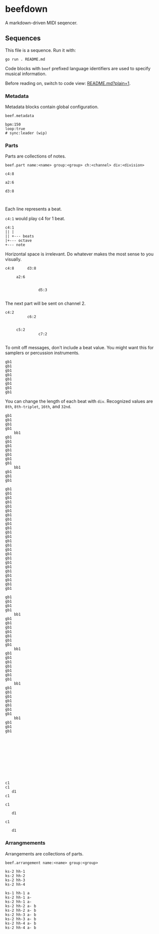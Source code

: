 # beefdown

A markdown-driven MIDI seqencer.

## Sequences

This file is a sequence. Run it with:

```
go run . README.md
```

Code blocks with `beef` prefixed language identifiers are used to specify
musical information.

Before reading on, switch to code view: [README.md?plain=1](README.md?plain=1).

### Metadata

Metadata blocks contain global configuration.

`beef.metadata`

```beef.metadata
bpm:150
loop:true
# sync:leader (wip)
```

### Parts

Parts are collections of notes.

`beef.part name:<name> group:<group> ch:<channel> div:<division>`

```beef.part name:a
c4:8

a2:6

d3:8



```

Each line represents a beat.

`c4:1` would play c4 for 1 beat.

```
c4:1
|| |
|| +--- beats
|+--- octave
+--- note
```

Horizontal space is irrelevant. Do whatever makes the most sense to you
visually.

```beef.part name:a-
c4:8      d3:8

     a2:6


               d5:3


```

The next part will be sent on channel 2.

```beef.part name:b ch:2
c4:2
          c6:2


     c5:2
               c7:2


```

To omit off messages, don't include a beat value. You might want this for
samplers or percussion instruments.

```beef.part name:hh-1 group:drums ch:16
gb1
gb1
gb1
gb1
gb1
gb1
gb1
gb1
```

You can change the length of each beat with `div`. Recognized values are `8th`,
`8th-triplet`, `16th`, and `32nd`.

```beef.part name:hh-2 group:drums ch:16 div:8th
gb1
gb1
gb1
gb1
    bb1
gb1
gb1
gb1
gb1
gb1
gb1
gb1
    bb1
gb1
gb1
gb1
```

```beef.part name:hh-3 group:drums ch:16 div:8th-triplet
gb1
gb1
gb1
gb1
gb1
gb1
gb1
gb1
gb1
gb1
gb1
gb1
gb1
gb1
gb1
gb1
gb1
gb1
gb1
gb1
gb1
gb1
gb1
gb1
```

```beef.part name:hh-4 group:drums ch:16 div:16th
gb1
gb1
gb1
gb1
    bb1
gb1
gb1
gb1
gb1
gb1
gb1
gb1
    bb1
gb1
gb1
gb1
gb1
gb1
gb1
gb1
    bb1
gb1
gb1
gb1
gb1
gb1
gb1
gb1
    bb1
gb1
gb1
gb1
```

```beef.part name:ks-1 group:drums ch:16 div:8th










c1
c1
   d1
c1
```

```beef.part name:ks-2 group:drums ch:16
c1

   d1

c1

   d1

```

### Arrangmements

Arrangements are collections of parts.

`beef.arrangement name:<name> group:<group>`

```beef.arrangement name:kick-snare-hi-hat group:drums
ks-2 hh-1
ks-2 hh-2
ks-2 hh-3
ks-2 hh-4
```

```beef.arrangement name:all-the-parts group:last
ks-1 hh-1 a
ks-2 hh-1 a-
ks-2 hh-1 a-
ks-2 hh-2 a- b
ks-2 hh-2 a- b
ks-2 hh-3 a- b
ks-2 hh-3 a- b
ks-2 hh-4 a- b
ks-2 hh-4 a- b
```
